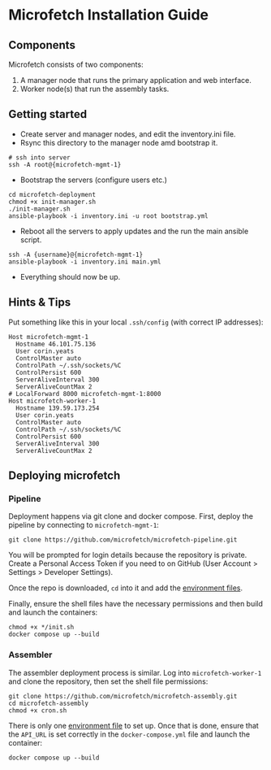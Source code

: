 # Microfetch Installation Guide

## Components

Microfetch consists of two components:

1. A manager node that runs the primary application and web interface.
2. Worker node(s) that run the assembly tasks.

## Getting started

- Create server and manager nodes, and edit the inventory.ini file.
- Rsync this directory to the manager node amd bootstrap it.
```
# ssh into server
ssh -A root@{microfetch-mgmt-1}
```
- Bootstrap the servers (configure users etc.)
```
cd microfetch-deployment
chmod +x init-manager.sh
./init-manager.sh
ansible-playbook -i inventory.ini -u root bootstrap.yml
```
- Reboot all the servers to apply updates and the run the main ansible script.
```
ssh -A {username}@{microfetch-mgmt-1}
ansible-playbook -i inventory.ini main.yml
```
- Everything should now be up.

## Hints & Tips
Put something like this in your local `.ssh/config` (with correct IP addresses):
```
Host microfetch-mgmt-1
  Hostname 46.101.75.136
  User corin.yeats
  ControlMaster auto
  ControlPath ~/.ssh/sockets/%C
  ControlPersist 600
  ServerAliveInterval 300
  ServerAliveCountMax 2
# LocalForward 8000 microfetch-mgmt-1:8000
Host microfetch-worker-1
  Hostname 139.59.173.254
  User corin.yeats
  ControlMaster auto
  ControlPath ~/.ssh/sockets/%C
  ControlPersist 600
  ServerAliveInterval 300
  ServerAliveCountMax 2
```

## Deploying microfetch

### Pipeline

Deployment happens via git clone and docker compose. 
First, deploy the pipeline by connecting to `microfetch-mgmt-1`:

```shell
git clone https://github.com/microfetch/microfetch-pipeline.git
```

You will be prompted for login details because the repository is private.
Create a Personal Access Token if you need to on GitHub (User Account > Settings > Developer Settings).

Once the repo is downloaded, `cd` into it and add the [environment files](https://github.com/microfetch/microfetch-pipeline/tree/dev/main#environment-files).

Finally, ensure the shell files have the necessary permissions and then build and launch the containers:

```shell
chmod +x */init.sh
docker compose up --build
```

### Assembler

The assembler deployment process is similar. 
Log into `microfetch-worker-1` and clone the repository, then set the shell file permissions:

```shell
git clone https://github.com/microfetch/microfetch-assembly.git
cd microfetch-assembly
chmod +x cron.sh
```

There is only one [environment file](https://github.com/microfetch/microfetch-assembly#envspaces) to set up. 
Once that is done, ensure that the `API_URL` is set correctly in the `docker-compose.yml` file and launch the container:

```shell
docker compose up --build
```
